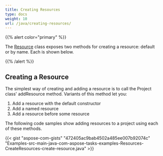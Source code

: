 ```yaml
---
title: Creating Resources
type: docs
weight: 10
url: /java/creating-resources/
---
```


{{% alert color="primary" %}} 

The [Resource](http://www.aspose.com/api/java/tasks/com.aspose.tasks/classes/Resource) class exposes two methods for creating a resource: default or by name. Each is shown below.

{{% /alert %}} 
## **Creating a Resource**
The simplest way of creating and adding a resource is to call the Project class' addResource method. Variants of this method let you:

1. Add a resource with the default constructor
1. Add a named resource
1. Add a resource before some resource

The following code samples show adding resources to a project using each of these methods.



{{< gist "aspose-com-gists" "472405ac9bab4502a485ee007b92074c" "Examples-src-main-java-com-aspose-tasks-examples-Resources-CreateResources-create-resource.java" >}}
